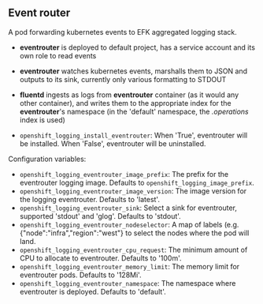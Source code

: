 Event router
------------

A pod forwarding kubernetes events to EFK aggregated logging stack.

- **eventrouter** is deployed to default project, has a service account and its own role to read events
- **eventrouter** watches kubernetes events, marshalls them to JSON and outputs to its sink, currently only various formatting to STDOUT
- **fluentd** ingests as logs from **eventrouter** container (as it would any other container), and writes them to the appropriate index for the **eventrouter**'s namespace (in the 'default' namespace, the *.operations* index is used)

- `openshift_logging_install_eventrouter`: When 'True', eventrouter will be installed. When 'False', eventrouter will be uninstalled.

Configuration variables:

- `openshift_logging_eventrouter_image_prefix`: The prefix for the eventrouter logging image. Defaults to `openshift_logging_image_prefix`.
- `openshift_logging_eventrouter_image_version`: The image version for the logging eventrouter. Defaults to 'latest'.
- `openshift_logging_eventrouter_sink`: Select a sink for eventrouter, supported 'stdout' and 'glog'. Defaults to 'stdout'.
- `openshift_logging_eventrouter_nodeselector`: A map of labels (e.g. {"node":"infra","region":"west"} to select the nodes where the pod will land.
- `openshift_logging_eventrouter_cpu_request`: The minimum amount of CPU to allocate to eventrouter. Defaults to '100m'.
- `openshift_logging_eventrouter_memory_limit`: The memory limit for eventrouter pods. Defaults to '128Mi'.
- `openshift_logging_eventrouter_namespace`: The namespace where eventrouter is deployed. Defaults to 'default'.
